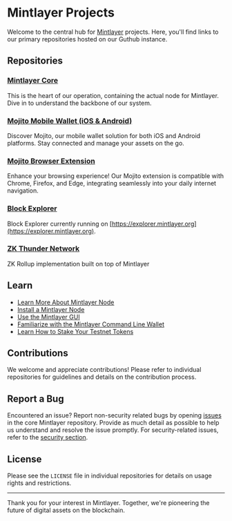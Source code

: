 # Mintlayer Projects

Welcome to the central hub for [Mintlayer](https://www.mintlayer.org) projects. Here, you'll find links to our primary repositories hosted on our Guthub instance.


## Repositories

### [Mintlayer Core](https://github.com/mintlayer/mintlayer-core)
This is the heart of our operation, containing the actual node for Mintlayer. Dive in to understand the backbone of our system.

### [Mojito Mobile Wallet (iOS & Android)](https://github.com/mintlayer/mojito_mobile_wallet)
Discover Mojito, our mobile wallet solution for both iOS and Android platforms. Stay connected and manage your assets on the go.

### [Mojito Browser Extension](https://github.com/mintlayer/mojito-browser-extension)
Enhance your browsing experience! Our Mojito extension is compatible with Chrome, Firefox, and Edge, integrating seamlessly into your daily internet navigation.

### [Block Explorer](https://github.com/mintlayer/explorer)
Block Explorer currently running on [https://explorer.mintlayer.org](https://explorer.mintlayer.org).

### [ZK Thunder Network](https://github.com/mintlayer/zk-thunder)
ZK Rollup implementation built on top of Mintlayer

## Learn
- [Learn More About Mintlayer Node](https://github.com/mintlayer/mintlayer-core/wiki#learn-more-about-mintlayer-node)
- [Install a Mintlayer Node](https://github.com/mintlayer/mintlayer-core/wiki#install-a-mintlayer-node)
- [Use the Mintlayer GUI](https://github.com/mintlayer/mintlayer-core/wiki#use-the-mintlayer-gui)
- [Familiarize with the Mintlayer Command Line Wallet](https://github.com/mintlayer/mintlayer-core/wiki#familiarize-with-the-mintlayer-command-line-wallet-wallet-cli)
- [Learn How to Stake Your Testnet Tokens](https://github.com/mintlayer/mintlayer-core/wiki#learn-how-to-stake-your-testnet-tokens)

## Contributions

We welcome and appreciate contributions! Please refer to individual repositories for guidelines and details on the contribution process.

## Report a Bug

Encountered an issue? Report non-security related bugs by opening [issues](https://github.com/mintlayer/mintlayer-core/issues/new) in the core Mintlayer repository. Provide as much detail as possible to help us understand and resolve the issue promptly. For security-related issues, refer to the [security section](https://github.com/mintlayer/mintlayer-core/blob/master/SECURITY.md).

## License

Please see the `LICENSE` file in individual repositories for details on usage rights and restrictions.

---

Thank you for your interest in Mintlayer. Together, we're pioneering the future of digital assets on the blockchain.
